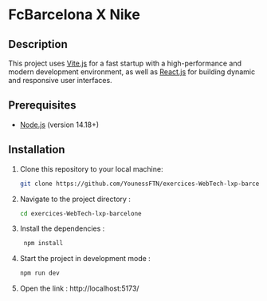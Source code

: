 # FcBarcelona X Nike

## Description

This project uses [Vite.js](https://vitejs.dev/) for a fast startup with a high-performance and modern development environment, as well as [React.js](https://react.dev/) for building dynamic and responsive user interfaces.

## Prerequisites

- [Node.js](https://nodejs.org/) (version 14.18+)

## Installation

1. Clone this repository to your local machine:

   ```bash
   git clone https://github.com/YounessFTN/exercices-WebTech-lxp-barcelone.git

   ```

2. Navigate to the project directory :

   ```bash
   cd exercices-WebTech-lxp-barcelone
   ```

3. Install the dependencies :
   ```bash
    npm install
   ```
4. Start the project in development mode :
   ```bash
   npm run dev
   ```
5. Open the link :
   http://localhost:5173/
